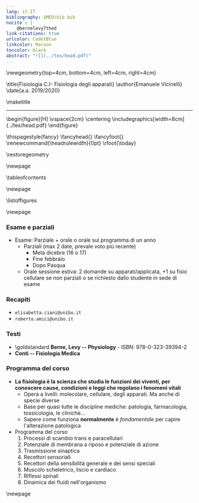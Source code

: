 ```yaml
---
lang: it-IT
bibliography: $MED/bib.bib
nocite : |
    @bernelevy7thed
link-citations: true
urlcolor: CadetBlue
linkcolor: Maroon
toccolor: black
abstract: "![](../tex/head.pdf)"
...
```


<!-- Nuova geometria per avere la copertina centrata -->
\newgeometry{top=4cm, bottom=4cm, left=4cm, right=4cm}

\title{Fisiologia C.I- Fisiologia degli apparati}
\author{Emanuele Vicinelli}
\date{a.a. 2019/2020}

\maketitle

* * * *

\begin{figure}[H]
\vspace{2cm}
\centering
\includegraphics[width=8cm]{../tex/head.pdf}
\end{figure}


<!-- Data in cui il pdf è stato compilato-->
\thispagestyle{fancy}
\fancyhead{}
\fancyfoot{}
\renewcommand{\headrulewidth}{0pt}
\rfoot{\today}

\restoregeometry

\newpage

\tableofcontents

\newpage

\listoffigures


\newpage

### Esame e parziali
- Esame: Parziale + orale o orale sul programma di un anno
    - Parziali (max 2 date, prevale voto più recente)
        - Metà dicebre (16 o 17)
        - Fine febbraio
        - Dopo Pasqua
    - Orale sessione estiva: 2 domande su apparati/applicata, +1 su fisio cellulare se non parziali o se richiesto dallo studente in sede di esame

### Recapiti
- `elisabetta.ciani@unibo.it`
- `roberto.amici@unibo.it`

### Testi
- \goldstandard __Berne, Levy -- Physiology__ - ISBN: 978-0-323-39394-2
- __Conti -- Fisiologia Medica__

### Programma del corso
- __La fisiologia è la scienza che studia le funzioni dei viventi, per conoscere cause, condizioni e leggi che regolano i fenomeni vitali__
    - Opera a livelli: molecolare, cellulare, degli apparati. Ma anche di specie diverse
    - Base per quasi tutte le discipline mediche: patologia, farmacologia, tossicologia, le cliniche...
    - Sapere come funziona __normalmente__ è _fondamentale_ per capire l'alterazione patologica
- Programma del corso
    1. Processi di scambio trans e paracellulari
    2. Potenziale di membrana a riposo e potenziale di azione
    3. Trasmissione sinaptica
    4. Recettori sensoriali
    5. Recettori della sensibilità generale e dei sensi speciali
    6. Muscolo scheletrico, liscio e cardiaco
    7. Riflessi spinali
    8. Dinamica dei fluidi nell'organismo

\newpage

